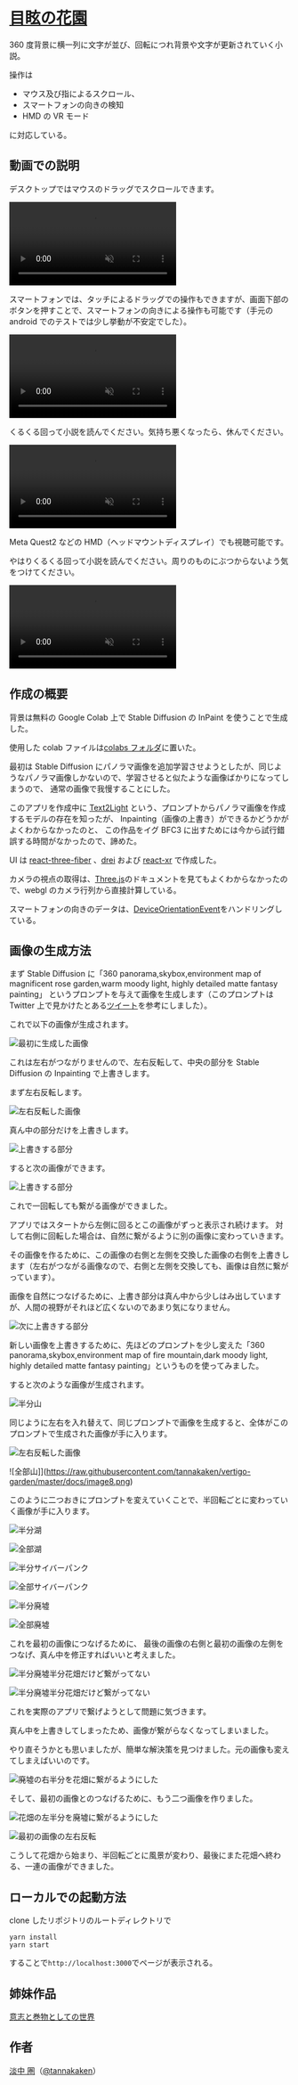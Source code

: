 # [目眩の花園](https://vertigo-garden.vercel.app/)

360 度背景に横一列に文字が並び、回転につれ背景や文字が更新されていく小説。

操作は

- マウス及び指によるスクロール、
- スマートフォンの向きの検知
- HMD の VR モード

に対応している。

## 動画での説明

デスクトップではマウスのドラッグでスクロールできます。

<div><video controls src="https://user-images.githubusercontent.com/8900446/195574940-5ba0b091-fc63-4dcb-ac28-a2f4d26e5a7d.mp4" muted="false"></video></div>

スマートフォンでは、タッチによるドラッグでの操作もできますが、画面下部のボタンを押すことで、スマートフォンの向きによる操作も可能です（手元の android でのテストでは少し挙動が不安定でした）。

<div><video controls src="https://user-images.githubusercontent.com/8900446/195575141-5fb16dd0-336f-41c1-904e-2cd309fa1acb.mp4" muted="false"></video></div>

くるくる回って小説を読んでください。気持ち悪くなったら、休んでください。

<div><video controls src="https://user-images.githubusercontent.com/8900446/195575551-dc21028b-1889-4d6e-8516-3a41e996842c.mp4" muted="false"></video></div>

Meta Quest2 などの HMD（ヘッドマウントディスプレイ）でも視聴可能です。

やはりくるくる回って小説を読んでください。周りのものにぶつからないよう気をつけてください。

<div><video controls src="https://user-images.githubusercontent.com/8900446/195575849-80e85f3c-6aa2-4eb7-b066-52873bcfbfae.mp4" muted="false"></video></div>

## 作成の概要

背景は無料の Google Colab 上で Stable Diffusion の InPaint を使うことで生成した。

使用した colab ファイルは[colabs フォルダ](https://github.com/tannakaken/vertigo-garden/tree/master/colabs)に置いた。

最初は Stable Diffusion にパノラマ画像を追加学習させようとしたが、同じようなパノラマ画像しかないので、学習させると似たような画像ばかりになってしまうので、
通常の画像で我慢することにした。

このアプリを作成中に [Text2Light](https://github.com/FrozenBurning/Text2Light) という、プロンプトからパノラマ画像を作成するモデルの存在を知ったが、
Inpainting（画像の上書き）ができるかどうかがよくわからなかったのと、
この作品をイグ BFC3 に出すためには今から試行錯誤する時間がなかったので、諦めた。

UI は [react-three-fiber](https://github.com/pmndrs/react-three-fiber) 、[drei](https://github.com/pmndrs/drei) および [react-xr](https://github.com/pmndrs/react-xr) で作成した。

カメラの視点の取得は、[Three.js](https://threejs.org/)のドキュメントを見てもよくわからなかったので、webgl のカメラ行列から直接計算している。

スマートフォンの向きのデータは、[DeviceOrientationEvent](https://developer.mozilla.org/ja/docs/Web/API/Device_orientation_events/Detecting_device_orientation)をハンドリングしている。

## 画像の生成方法

まず Stable Diffusion に「360 panorama,skybox,environment map of magnificent rose garden,warm moody light, highly detailed matte fantasy painting」
というプロンプトを与えて画像を生成します（このプロンプトは Twitter 上で見かけたとある[ツイート](https://twitter.com/yoglehonpo/status/1566188435530199040)を参考にしました）。

これで以下の画像が生成されます。

![最初に生成した画像](https://raw.githubusercontent.com/tannakaken/vertigo-garden/master/docs/image1.png)

これは左右がつながりませんので、左右反転して、中央の部分を Stable Diffusion の Inpainting で上書きします。

まず左右反転します。

![左右反転した画像](https://raw.githubusercontent.com/tannakaken/vertigo-garden/master/docs/image2.png)

真ん中の部分だけを上書きします。

![上書きする部分](https://raw.githubusercontent.com/tannakaken/vertigo-garden/master/docs/image3.png)

すると次の画像ができます。

![上書きする部分](https://raw.githubusercontent.com/tannakaken/vertigo-garden/master/docs/image4.png)

これで一回転しても繋がる画像ができました。

アプリではスタートから左側に回るとこの画像がずっと表示され続けます。
対して右側に回転した場合は、自然に繋がるように別の画像に変わっていきます。

その画像を作るために、この画像の右側と左側を交換した画像の右側を上書きします（左右がつながる画像なので、右側と左側を交換しても、画像は自然に繋がっています）。

画像を自然につなげるために、上書き部分は真ん中から少しはみ出していますが、人間の視野がそれほど広くないのであまり気になりません。

![次に上書きする部分](https://raw.githubusercontent.com/tannakaken/vertigo-garden/master/docs/image5.png)

新しい画像を上書きするために、先ほどのプロンプトを少し変えた「360 panorama,skybox,environment map of fire mountain,dark moody light, highly detailed matte fantasy painting」というものを使ってみました。

すると次のような画像が生成されます。

![半分山](https://raw.githubusercontent.com/tannakaken/vertigo-garden/master/docs/image6.png)

同じように左右を入れ替えて、同じプロンプトで画像を生成すると、全体がこのプロンプトで生成された画像が手に入ります。

![左右反転した画像](https://raw.githubusercontent.com/tannakaken/vertigo-garden/master/docs/image7.png)

![全部山]](https://raw.githubusercontent.com/tannakaken/vertigo-garden/master/docs/image8.png)

このように二つおきにプロンプトを変えていくことで、半回転ごとに変わっていく画像が手に入ります。

![半分湖](https://raw.githubusercontent.com/tannakaken/vertigo-garden/master/docs/image9.png)

![全部湖](https://raw.githubusercontent.com/tannakaken/vertigo-garden/master/docs/image10.png)

![半分サイバーパンク](https://raw.githubusercontent.com/tannakaken/vertigo-garden/master/docs/image11.png)

![全部サイバーパンク](https://raw.githubusercontent.com/tannakaken/vertigo-garden/master/docs/image12.png)

![半分廃墟](https://raw.githubusercontent.com/tannakaken/vertigo-garden/master/docs/image13.png)

![全部廃墟](https://raw.githubusercontent.com/tannakaken/vertigo-garden/master/docs/image14.png)

これを最初の画像につなげるために、
最後の画像の右側と最初の画像の左側をつなげ、真ん中を修正すればいいと考えました。

![半分廃墟半分花畑だけど繋がってない](https://raw.githubusercontent.com/tannakaken/vertigo-garden/master/docs/image15.png)

![半分廃墟半分花畑だけど繋がってない](https://raw.githubusercontent.com/tannakaken/vertigo-garden/master/docs/image16.png)

これを実際のアプリで繋げようとして問題に気づきます。

真ん中を上書きしてしまったため、画像が繋がらなくなってしまいました。

やり直そうかとも思いましたが、簡単な解決策を見つけました。元の画像も変えてしまえばいいのです。

![廃墟の右半分を花畑に繋がるようにした](https://raw.githubusercontent.com/tannakaken/vertigo-garden/master/docs/image17.png)

そして、最初の画像とのつなげるために、もう二つ画像を作りました。

![花畑の左半分を廃墟に繋がるようにした](https://raw.githubusercontent.com/tannakaken/vertigo-garden/master/docs/image18.png)

![最初の画像の左右反転](https://raw.githubusercontent.com/tannakaken/vertigo-garden/master/docs/image19.png)

こうして花畑から始まり、半回転ごとに風景が変わり、最後にまた花畑へ終わる、一連の画像ができました。

## ローカルでの起動方法

clone したリポジトリのルートディレクトリで

    yarn install
    yarn start

することで`http://localhost:3000`でページが表示される。

## 姉妹作品

[意志と巻物としての世界](https://tannakaken.xyz/novels/TheWorldAsWillAndScroll)

## 作者

[淡中 圏](https://tannakaken.xyz)（[@tannakaken](https://twitter.com/tannakaken)）
